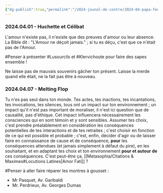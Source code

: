 ```yaml
---
{"dg-publish":true,"permalink":"/2024-jounal-de-contre/2024-04-papa-feu-est-de-retour/","created":"2024-04-08T15:12:22.766+02:00","updated":"2024-04-08T15:33:16.255+02:00"}
---
```


### 2024.04.01 - Huchette et Célibat

L'amour n'existe pas, il n'existe que des preuves d'amour ou leur absence.
La Bible dit : "L'Amour ne déçoit jamais." ; si tu es déçu, c'est que ce n'était pas de l'Amour.

#Penser à présenter #Lusourcils et #Klervichoute pour faire des sapes ensemble !

Ne laisse pas de mauvais souvenirs gâcher ton présent. Laisse la merde quand elle était, ne la fait pas être à nouveau.

### 2024.04.07 - Melting Flop

Tu n'es pas seul dans ton monde.
Tes actes, tes inactions, tes incantations, tes invocations, tes silences, tous ont un impact sur ton environnement ; un impact qu'il n'est pas important de moraliser, il n'est ici question que de causalité, pas d'éthique.
Cet impact influencera nécessairement les consciences qui en sont témoin et y sont sensibles.
Assumer tes choix, c'est prendre préalablement en considération les conséquences potentielles de tes interactions et de tes retraites ; c'est choisir en fonction de ce qui est possible et probable ; c'est, enfin, décider d'agir ou de laisser faire en connaissance de cause et de conséquence, **pour** les conséquences attendues (et jamais simplement à défaut du pire), en les souhaitant, et en adaptant tes choix et ton environnement **pour et autour de** ces conséquences.
C'est peut-être ça, [[Metasophia/Citations & Maximes#Locutions Latines\|Amor Fati]] ?

#Penser à aller faire réparer les montres à gousset :
- Mr Pasquet, Av. Garibaldi
- Mr. Perdrieux, Av. Georges Dumas